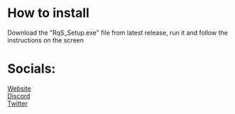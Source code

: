 # How to install
Download the "RqS_Setup.exe" file from latest release, run it and follow the instructions on the screen
# Socials:
[Website](http://therqs.atwebpages.com/)  
[Discord](https://discord.gg/9NuWut9C4M)  
[Twitter](https://twitter.com/realrqs)

